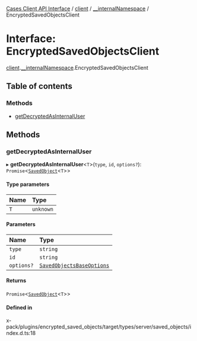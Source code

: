 [Cases Client API Interface](../README.md) / [client](../modules/client.md) / [\_\_internalNamespace](../modules/client.__internalNamespace.md) / EncryptedSavedObjectsClient

# Interface: EncryptedSavedObjectsClient

[client](../modules/client.md).[__internalNamespace](../modules/client.__internalNamespace.md).EncryptedSavedObjectsClient

## Table of contents

### Methods

- [getDecryptedAsInternalUser](client.__internalNamespace.EncryptedSavedObjectsClient.md#getdecryptedasinternaluser)

## Methods

### getDecryptedAsInternalUser

▸ **getDecryptedAsInternalUser**<`T`\>(`type`, `id`, `options?`): `Promise`<[`SavedObject`](client.__internalNamespace.SavedObject.md)<`T`\>\>

#### Type parameters

| Name | Type |
| :------ | :------ |
| `T` | `unknown` |

#### Parameters

| Name | Type |
| :------ | :------ |
| `type` | `string` |
| `id` | `string` |
| `options?` | [`SavedObjectsBaseOptions`](client.__internalNamespace.SavedObjectsBaseOptions.md) |

#### Returns

`Promise`<[`SavedObject`](client.__internalNamespace.SavedObject.md)<`T`\>\>

#### Defined in

x-pack/plugins/encrypted_saved_objects/target/types/server/saved_objects/index.d.ts:18
